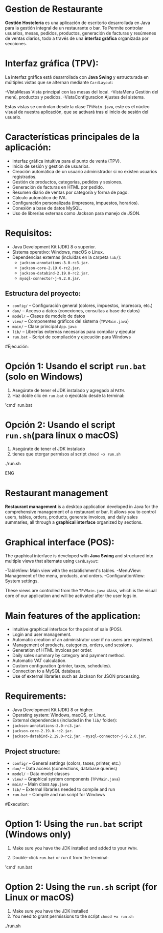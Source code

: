# Gestion de Restaurante

**Gestión Hostelería** es una aplicación de escritorio desarrollada en Java para la gestión integral de un restaurante o bar. Te Permite controlar usuarios, mesas, pedidos, productos, generación de facturas y resúmenes de ventas diarios, todo a través de una **interfaz gráfica** organizada por secciones.


# Interfaz gráfica (TPV):

La interfaz gráfica está desarrollada con **Java Swing** y estructurada en múltiples vistas que se alternan mediante `CardLayout`:

-VistaMesas  Vista principal con las mesas del local.
-VistaMenu  Gestión del menú, productos y pedidos.
-VistaConfiguracion  Ajustes del sistema.

Estas vistas se controlan desde la clase `TPVMain.java`, este es el núcleo visual de nuestra aplicación, que se activará tras el inicio de sesión del usuario.


# Características principales de la aplicación:

- Interfaz gráfica intuitiva para el punto de venta (TPV).
- Inicio de sesión y gestión de usuarios.
- Creación automática de un usuario administrador si no existen usuarios registrados.
- Gestión de productos, categorías, pedidos y sesiones.
- Generación de facturas en HTML por pedido.
- Resumen diario de ventas por categoría y forma de pago.
- Cálculo automático de IVA.
- Configuración personalizada (impresora, impuestos, horarios).
- Conexión a base de datos MySQL.
- Uso de librerías externas como Jackson para manejo de JSON.


# Requisitos:

- Java Development Kit (JDK) 8 o superior.
- Sistema operativo: Windows, macOS o Linux.
- Dependencias externas (incluidas en la carpeta `lib/`):
  - `jackson-annotations-3.0-rc3.jar`.
  - `jackson-core-2.19.0-rc2.jar`.
  - `jackson-databind-2.19.0-rc2.jar`.
  - `mysql-connector-j-9.2.0.jar`.


## Estructura del proyecto:

- `config/` – Configuración general (colores, impuestos, impresora, etc.)
- `dao/` – Acceso a datos (conexiones, consultas a base de datos)
- `model/` – Clases de modelo de datos
- `view/` – Componentes gráficos del sistema (`TPVMain.java`)
- `main/` – Clase principal `App.java`
- `lib/` – Librerías externas necesarias para compilar y ejecutar
- `run.bat` – Script de compilación y ejecución para Windows


#Ejecución:

# Opción 1: Usando el script `run.bat` (solo en Windows)

1. Asegúrate de tener el JDK instalado y agregado al `PATH`.
2. Haz doble clic en `run.bat` o ejecútalo desde la terminal:

'cmd'
run.bat
# Opción 2: Usando el script `run.sh`(para linux o macOS)
1.  Asegúrate de tener el JDK instalado 
2. tienes que otorgar permisos al script `chmod +x run.sh`

./run.sh

ENG

# Restaurant management

**Restaurant management** is a desktop application developed in Java for the comprehensive management of a restaurant or bar. It allows you to control users, tables, orders, products, generate invoices, and daily sales summaries, all through a **graphical interface** organized by sections.

# Graphical interface (POS):

The graphical interface is developed with **Java Swing** and structured into multiple views that alternate using `CardLayout`:

-TableView: Main view with the establishment's tables.
-MenuView: Management of the menu, products, and orders.
-ConfigurationView: System settings.

These views are controlled from the `TPVMain.java` class, which is the visual core of our application and will be activated after the user logs in.

# Main features of the application:

- Intuitive graphical interface for the point of sale (POS).
- Login and user management.
- Automatic creation of an administrator user if no users are registered.
- Management of products, categories, orders, and sessions.
- Generation of HTML invoices per order.
- Daily sales summary by category and payment method.
- Automatic VAT calculation.
- Custom configuration (printer, taxes, schedules).
- Connection to a MySQL database.
- Use of external libraries such as Jackson for JSON processing.

# Requirements:

- Java Development Kit (JDK) 8 or higher.
- Operating system: Windows, macOS, or Linux.
- External dependencies (included in the `lib/` folder):
- `jackson-annotations-3.0-rc3.jar`.
- `jackson-core-2.19.0-rc2.jar`.
- `jackson-databind-2.19.0-rc2.jar`. - `mysql-connector-j-9.2.0.jar`.

## Project structure:

- `config/` – General settings (colors, taxes, printer, etc.)
- `dao/` – Data access (connections, database queries)
- `model/` – Data model classes
- `view/` – Graphical system components (`TPVMain.java`)
- `main/` – Main class `App.java`
- `lib/` – External libraries needed to compile and run
- `run.bat` – Compile and run script for Windows

#Execution:

# Option 1: Using the `run.bat` script (Windows only)

1. Make sure you have the JDK installed and added to your `PATH`.

2. Double-click `run.bat` or run it from the terminal:

'cmd'
run.bat
# Option 2: Using the `run.sh` script (for Linux or macOS)
1. Make sure you have the JDK installed
2. You need to grant permissions to the script `chmod +x run.sh`

./run.sh

